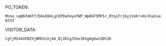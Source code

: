 PO_TOKEN:
```
Mnne_sq86fmKFt7D4xE04LgCKPDaFmyeTWP_Wp0GF5MF5r_RtqiFrjbyjVoKrvHvJVa2uazQV7djfbWpjQ1Oo3ouXo79MSDkBPhKNxWuB6Mle_WM7q8UVSKn9Mxyb_iq_dpXaQToKrOWgqxI2ocnV68YUPk_R4x-Q333
```
VISITOR_DATA:
```
CgtjM244VFBIVjNMVSikjb6_BjIKCgJVUxIEGgAgUw%3D%3D
```
